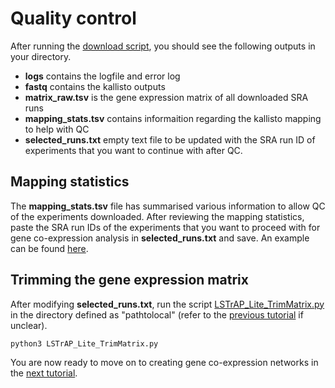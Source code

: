 # Quality control

After running the [download script](../LSTrAP-Lite_download.py), you should see the following outputs in your directory.
  * <b>logs</b> contains the logfile and error log
  * <b>fastq</b> contains the kallisto outputs
  * <b>matrix_raw.tsv</b> is the gene expression matrix of all downloaded SRA runs
  * <b>mapping_stats.tsv</b> contains informaition regarding the kallisto mapping to help with QC
  * <b>selected_runs.txt</b> empty text file to be updated with the SRA run ID of experiments that you want to continue with after QC.
  
## Mapping statistics
The <b>mapping_stats.tsv</b> file has summarised various information to allow QC of the experiments downloaded. After reviewing the mapping statistics, paste the SRA run IDs of the experiments that you want to proceed with for gene co-expression analysis in <b>selected_runs.txt</b> and save. An example can be found [here](../sample_data/selected_runs.txt).  

## Trimming the gene expression matrix
After modifying <b>selected_runs.txt</b>, run the script [LSTrAP_Lite_TrimMatrix.py](../LSTrAP_Lite_TrimMatrix.py) in the directory defined as "pathtolocal" (refer to the [previous tutorial](01_start.md) if unclear).

<code>python3 LSTrAP_Lite_TrimMatrix.py</code>

You are now ready to move on to creating gene co-expression networks in the [next tutorial](03_genecoexp.md).
